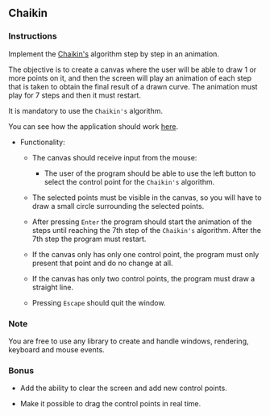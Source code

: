 ## Chaikin

### Instructions

Implement the [Chaikin's](http://graphics.cs.ucdavis.edu/education/CAGDNotes/Chaikins-Algorithm/Chaikins-Algorithm.html) algorithm step by step in an animation.

The objective is to create a canvas where the user will be able to draw 1 or more points on it, and then the screen will play an animation of each step that is taken to obtain the final result of a drawn curve. The animation must play for 7 steps and then it must restart.

It is mandatory to use the `Chaikin's` algorithm.

You can see how the application should work [here](https://youtu.be/PbB2eKnA2QI).

- Functionality:

  - The canvas should receive input from the mouse:
    - The user of the program should be able to use the left button to select the control point for the `Chaikin's` algorithm.
    
  - The selected points must be visible in the canvas, so you will have to draw a small circle surrounding the selected points.

  - After pressing `Enter` the program should start the animation of the steps until reaching the 7th step of the `Chaikin's` algorithm. After the 7th step the program must restart.

  - If the canvas only has only one control point, the program must only present that point and do no change at all.

  - If the canvas has only two control points, the program must draw a straight line.

  - Pressing `Escape` should quit the window.

### Note

You are free to use any library to create and handle windows, rendering, keyboard and mouse events.

### Bonus

- Add the ability to clear the screen and add new control points.

- Make it possible to drag the control points in real time.
